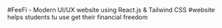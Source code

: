 #FeeFi - Modern UI/UX website using React.js & Tailwind CSS
#website helps students tu use get their financial freedom



